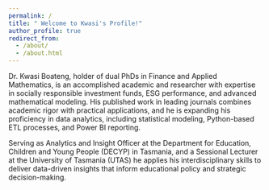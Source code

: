 ```yaml
---
permalink: /
title: " Welcome to Kwasi's Profile!"
author_profile: true
redirect_from: 
  - /about/
  - /about.html
---
```

    
Dr. Kwasi Boateng, holder of dual PhDs in Finance and Applied Mathematics, is an accomplished academic and researcher with expertise in socially responsible investment funds, ESG performance, and advanced mathematical modeling. His published work in leading journals combines academic rigor with practical applications, and he is expanding his proficiency in data analytics, including statistical modeling, Python-based ETL processes, and Power BI reporting. 

Serving as Analytics and Insight Officer at the Department for Education, Children and Young People (DECYP) in Tasmania, and a Sessional Lecturer at the University of Tasmania (UTAS) he applies his interdisciplinary skills to deliver data-driven insights that inform educational policy and strategic decision-making.
